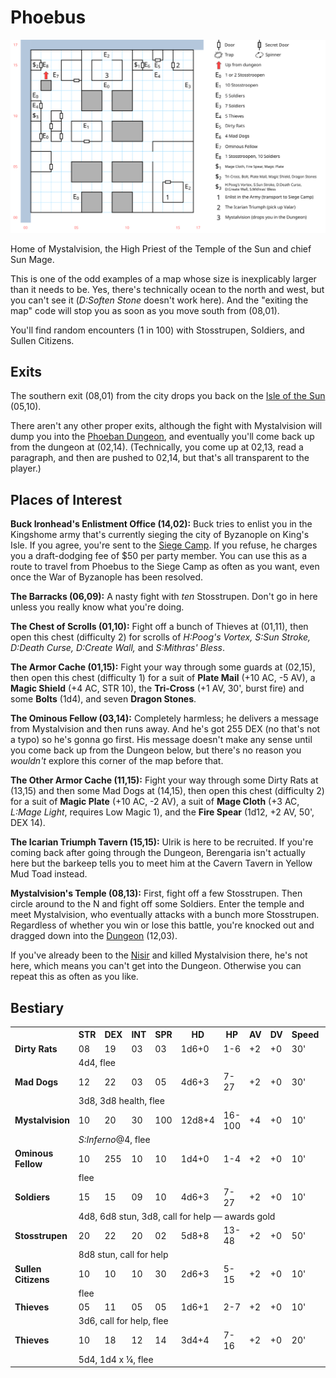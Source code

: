 # Phoebus

[![map](phoebus.svg)](phoebus.svg)

Home of Mystalvision, the High Priest of the Temple of the Sun and chief Sun Mage.

This is one of the odd examples of a map whose size is inexplicably larger than it needs to be. Yes, there's technically ocean to the north and west, but you can't see it (*D:Soften Stone* doesn't work here). And the "exiting the map" code will stop you as soon as you move south from (08,01).

You'll find random encounters (1 in 100) with Stosstrupen, Soldiers, and Sullen Citizens.

## Exits

The southern exit (08,01) from the city drops you back on the [Isle of the Sun](dilmun.md) (05,10).

There aren't any other proper exits, although the fight with Mystalvision will dump you into the [Phoeban Dungeon](phoeban-dungeon.md), and eventually you'll come back up from the dungeon at (02,14). (Technically, you come up at 02,13, read a paragraph, and then are pushed to 02,14, but that's all transparent to the player.)

## Places of Interest

**Buck Ironhead's Enlistment Office (14,02):** Buck tries to enlist you in the Kingshome army that's currently sieging the city of Byzanople on King's Isle. If you agree, you're sent to the [Siege Camp](siege-camp.md). If you refuse, he charges you a draft-dodging fee of $50 per party member. You can use this as a route to travel from Phoebus to the Siege Camp as often as you want, even once the War of Byzanople has been resolved.

**The Barracks (06,09):** A nasty fight with *ten* Stosstrupen. Don't go in here unless you really know what you're doing.

**The Chest of Scrolls (01,10):** Fight off a bunch of Thieves at (01,11), then open this chest (difficulty 2) for scrolls of *H:Poog's Vortex, S:Sun Stroke, D:Death Curse, D:Create Wall,* and *S:Mithras' Bless*.

**The Armor Cache (01,15):** Fight your way through some guards at (02,15), then open this chest (difficulty 1) for a suit of **Plate Mail** (+10 AC, -5 AV), a **Magic Shield** (+4 AC, STR 10), the **Tri-Cross** (+1 AV, 30', burst fire) and some **Bolts** (1d4), and seven **Dragon Stones**.

**The Ominous Fellow (03,14):** Completely harmless; he delivers a message from Mystalvision and then runs away. And he's got 255 DEX (no that's not a typo) so he's gonna go first. His message doesn't make any sense until you come back up from the Dungeon below, but there's no reason you *wouldn't* explore this corner of the map before that.

**The Other Armor Cache (11,15):** Fight your way through some Dirty Rats at (13,15) and then some Mad Dogs at (14,15), then open this chest (difficulty 2) for a suit of **Magic Plate** (+10 AC, -2 AV), a suit of **Mage Cloth** (+3 AC, *L:Mage Light*, requires Low Magic 1), and the **Fire Spear** (1d12, +2 AV, 50', DEX 14).

**The Icarian Triumph Tavern (15,15):** Ulrik is here to be recruited. If you're coming back after going through the Dungeon, Berengaria isn't actually here but the barkeep tells you to meet him at the Cavern Tavern in Yellow Mud Toad instead.

**Mystalvision's Temple (08,13):** First, fight off a few Stosstrupen. Then circle around to the N and fight off some Soldiers. Enter the temple and meet Mystalvision, who eventually attacks with a bunch more Stosstrupen. Regardless of whether you win or lose this battle, you're knocked out and dragged down into the [Dungeon](phoeban-dungeon.md) (12,03).

If you've already been to the [Nisir](nisir.md) and killed Mystalvision there, he's not here, which means you can't get into the Dungeon. Otherwise you can repeat this as often as you like.

## Bestiary

<table>
  <tr>
    <th></th>
    <th>STR</th>
    <th>DEX</th>
    <th>INT</th>
    <th>SPR</th>
    <th>HD</th>
    <th>HP</th>
    <th>AV</th>
    <th>DV</th>
    <th>Speed</th>
    <th>XP</th>
  </tr>
  <tr>
    <td><b>Dirty Rats</b></td>
    <td>08</td>
    <td>19</td>
    <td>03</td>
    <td>03</td>
    <td>1d6+0</td>
    <td>1-6</td>
    <td>+2</td>
    <td>+0</td>
    <td>30'</td>
    <td>50</td>
  </tr>
  <tr>
    <td></td>
    <td colspan=10>4d4, flee</td>
  </tr>
  <tr>
    <td><b>Mad Dogs</b></td>
    <td>12</td>
    <td>22</td>
    <td>03</td>
    <td>05</td>
    <td>4d6+3</td>
    <td>7-27</td>
    <td>+2</td>
    <td>+0</td>
    <td>30'</td>
    <td>70</td>
  </tr>
  <tr>
    <td></td>
    <td colspan=10>3d8, 3d8 health, flee</td>
  </tr>
  <tr>
    <td><b>Mystalvision</b></td>
    <td>10</td>
    <td>20</td>
    <td>30</td>
    <td>100</td>
    <td>12d8+4</td>
    <td>16-100</td>
    <td>+4</td>
    <td>+0</td>
    <td>10'</td>
    <td>400</td>
  </tr>
  <tr>
    <td></td>
    <td colspan=10><i>S:Inferno</i>@4, flee</td>
  </tr>
  <tr>
    <td><b>Ominous Fellow</b></td>
    <td>10</td>
    <td>255</td>
    <td>10</td>
    <td>10</td>
    <td>1d4+0</td>
    <td>1-4</td>
    <td>+2</td>
    <td>+0</td>
    <td>10'</td>
    <td>1</td>
  </tr>
  <tr>
    <td></td>
    <td colspan=10>flee</td>
  </tr>
  <tr>
    <td><b>Soldiers</b></td>
    <td>15</td>
    <td>15</td>
    <td>09</td>
    <td>10</td>
    <td>4d6+3</td>
    <td>7-27</td>
    <td>+2</td>
    <td>+0</td>
    <td>10'</td>
    <td>180</td>
  </tr>
  <tr>
    <td></td>
    <td colspan=10>4d8, 6d8 stun, 3d8, call for help — awards gold</td>
  </tr>
  <tr>
    <td><b>Stosstrupen</b></td>
    <td>20</td>
    <td>22</td>
    <td>20</td>
    <td>02</td>
    <td>5d8+8</td>
    <td>13-48</td>
    <td>+2</td>
    <td>+0</td>
    <td>50'</td>
    <td>200</td>
  </tr>
  <tr>
    <td></td>
    <td colspan=10>8d8 stun, call for help</td>
  </tr>
  <tr>
    <td><b>Sullen Citizens</b></td>
    <td>10</td>
    <td>10</td>
    <td>10</td>
    <td>30</td>
    <td>2d6+3</td>
    <td>5-15</td>
    <td>+2</td>
    <td>+0</td>
    <td>10'</td>
    <td>130</td>
  </tr>
  <tr>
    <td></td>
    <td colspan=10>flee</td>
  </tr>
  <tr>
    <td><b>Thieves</b></td>
    <td>05</td>
    <td>11</td>
    <td>05</td>
    <td>05</td>
    <td>1d6+1</td>
    <td>2-7</td>
    <td>+2</td>
    <td>+0</td>
    <td>10'</td>
    <td>30</td>
  </tr>
  <tr>
    <td></td>
    <td colspan=10>3d6, call for help, flee</td>
  </tr>
  <tr>
    <td><b>Thieves</b></td>
    <td>10</td>
    <td>18</td>
    <td>12</td>
    <td>14</td>
    <td>3d4+4</td>
    <td>7-16</td>
    <td>+2</td>
    <td>+0</td>
    <td>20'</td>
    <td>100</td>
  </tr>
  <tr>
    <td></td>
    <td colspan=10>5d4, 1d4 x ¼, flee</td>
  </tr>
</table>

